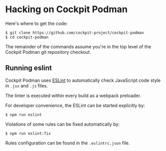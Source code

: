 # Hacking on Cockpit Podman

Here's where to get the code:

    $ git clone https://github.com/cockpit-project/cockpit-podman
    $ cd cockpit-podman

The remainder of the commands assume you're in the top level of the
Cockpit Podman git repository checkout.

## Running eslint

Cockpit Podman uses [ESLint](https://eslint.org/) to automatically check
JavaScript code style in `.jsx` and `.js` files.

The linter is executed within every build as a webpack preloader.

For developer convenience, the ESLint can be started explicitly by:

    $ npm run eslint

Violations of some rules can be fixed automatically by:

    $ npm run eslint:fix

Rules configuration can be found in the `.eslintrc.json` file.
